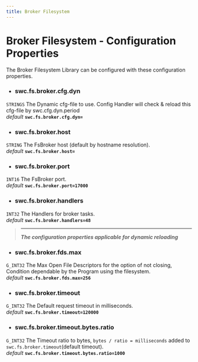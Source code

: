 ```yaml
---
title: Broker Filesystem
---
```




# Broker Filesystem - Configuration Properties
The Broker Filesystem Library can be configured with these configuration properties.

* ### swc.fs.broker.cfg.dyn
```STRINGS```
The Dynamic cfg-file to use. Config Handler will check & reload this cfg-file by swc.cfg.dyn.period \
_default_ **```swc.fs.broker.cfg.dyn=```**

* ### swc.fs.broker.host
```STRING```
The FsBroker host (default by hostname resolution). \
_default_ **```swc.fs.broker.host=```**

* ### swc.fs.broker.port
```INT16```
The FsBroker port. \
_default_ **```swc.fs.broker.port=17000```**

* ### swc.fs.broker.handlers
```INT32```
The Handlers for broker tasks. \
_default_ **```swc.fs.broker.handlers=48```**

    
 > ***
 > **_The configuration properties applicable for dynamic reloading_**

* ### swc.fs.broker.fds.max
```G_INT32```
The Max Open File Descriptors for the option of not closing, Condition dependable by the Program using the filesystem. \
_default_ **```swc.fs.broker.fds.max=256```**

* ### swc.fs.broker.timeout
```G_INT32```
The Default request timeout in milliseconds. \
_default_ **```swc.fs.broker.timeout=120000```**

* ### swc.fs.broker.timeout.bytes.ratio
```G_INT32```
The Timeout ratio to bytes, ``` bytes / ratio = milliseconds ``` added to ```swc.fs.broker.timeout```(default timeout). \
_default_ **```swc.fs.broker.timeout.bytes.ratio=1000```**


